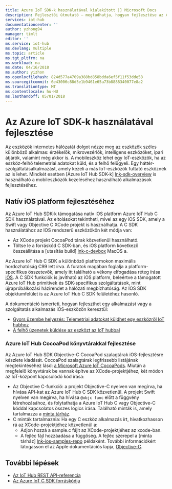 ```yaml
---
title: Azure IoT SDK-k használatával kialakított |} Microsoft Docs
description: Fejlesztői útmutató – megtudhatja, hogyan fejlesztése az Azure IoT Hub SDK-k használatával.
services: iot-hub
documentationcenter: ''
author: yzhong94
manager: timlt
editor: ''
ms.service: iot-hub
ms.devlang: multiple
ms.topic: article
ms.tgt_pltfrm: na
ms.workload: na
ms.date: 04/16/2018
ms.author: yizhon
ms.openlocfilehash: 824d577a4709a388bd858bdda6ef5f11f53dde58
ms.sourcegitcommit: 6e43006c88d5e1b9461e65a73b8888340077e8a2
ms.translationtype: MT
ms.contentlocale: hu-HU
ms.lasthandoff: 05/01/2018
---
```

# <a name="develop-for-mobile-devices-using-azure-iot-sdks"></a>Az Azure IoT SDK-k használatával fejlesztése

Az eszközök internetes hálózatát dolgot nézze meg az eszközök széles különböző alkalmas: érzékelők, mikrovezérlők, intelligens eszközöket, ipari átjárók, valamint még akkor is.  A mobileszköz lehet egy IoT-eszközök, ha az eszköz-felhő telemetriai adatokat küld, és a felhő felügyeli.  Egy háttér-szolgáltatásalkalmazást, amely kezeli a más IoT-eszközök futtató eszköznek az is lehet.  Mindkét esetben [Azure IoT Hub SDK-k] [ lnk-sdk-overview] is használható a mobileszközök kezeléséhez használható alkalmazások fejlesztéséhez.  

## <a name="develop-for-native-ios-platform"></a>Natív iOS platform fejlesztéséhez

Az Azure IoT Hub SDK-k támogatása natív iOS platform Azure IoT Hub C SDK használatával.  Az eltolásokat tekintheti, mivel az egy iOS SDK, amely a Swift vagy Objective C XCode projekt is használhatja.  A C SDK használatához az IOS rendszerű eszközökön két módja van:
- Az XCode projekt CocoaPod tárak közvetlenül használható.  
- Töltse le a forráskód C SDK-ban, és iOS platform következő összeállítása a [utasítás build] [ lnk-c-devbox] MacOS a.  

Az Azure IoT Hub C SDK a különböző platformokon maximális hordozhatóság C99 lett írva.  A furatok magában foglalja a platform-specifikus összetevők, amely itt található a vékony elfogadása réteg írása [iOS][lnk-ios-pal].  A C SDK funkciók is javítható az iOS platform, beleértve a támogatott Azure IoT Hub primitívek és SDK-specifikus szolgáltatások, mint újrapróbálkozási házirendet a hálózati megbízhatóság.  Az IOS SDK objektumfelület is az Azure IoT Hub C SDK felületéhez hasonló.  

A dokumentáció ismerteti, hogyan fejleszthet egy alkalmazást vagy a szolgáltatás alkalmazás iOS-eszközön keresztül:
- [Gyors üzembe helyezés: Telemetriai adatokat küldhet egy eszközről IoT hubhoz][lnk-device-ios-quickstart]  
- [A felhő üzenetek küldése az eszközt az IoT hubbal][lnk-service-ios-quickstart]  

### <a name="develop-with-azure-iot-hub-cocoapod-libraries"></a>Azure IoT Hub CocoaPod könyvtárakkal fejlesztése

Az Azure IoT Hub SDK Objective-C CocoaPod szalagtárak iOS-fejlesztésre készlete kiadását.  CocoaPod szalagtárak legfrissebb listájának megtekintéséhez lásd: [a Microsoft Azure IoT CocoaPods][lnk-cocoapod-list].  Miután a megfelelő könyvtárak be vannak építve az XCode-projektjéhez, két módon az IoT-központ kapcsolódó kód írása:
- Az Objective C-funkció: a projekt Objective-C nyelven van megírva, ha hívása API-kat az Azure IoT Hub C SDK közvetlenül.  A projekt Swift nyelven van megírva, ha hívása ``@objc func`` előtt a függvény létrehozásához, és folytathatja a Azure IoT Hub C vagy Objective-C kóddal kapcsolatos összes logics írása.  Található minták is, amely tartalmazza a [minta tárház][lnk-ios-samples-repo].  
- C minták tartalmaznia: Ha egy C eszköz alkalmazás írt, hivatkozhasson rá az XCode-projektjéhez közvetlenül a:
    - Adjon hozzá a sample.c fájlt az XCode-projektjéhez az xcode-ban.  
    - A fejléc fájl hozzáadása a függőség.  A fejléc szerepel a [minta tárház] [ lnk-ios-samples-repo] példaként.  További információkért látogasson el az Apple dokumentációs lapja, [Objective-C](https://developer.apple.com/documentation/objectivec).

## <a name="next-steps"></a>További lépések
* [Az IoT Hub REST API-referencia][lnk-rest-ref]
* [Az Azure IoT C SDK forráskódja][lnk-c-sdk]

[lnk-sdk-overview]: https://docs.microsoft.com/azure/iot-hub/iot-hub-devguide-sdks
[lnk-c-devbox]: https://github.com/Azure/azure-iot-sdk-c/blob/master/doc/devbox_setup.md
[lnk-device-ios-quickstart]:https://docs.microsoft.com/azure/iot-hub/quickstart-send-telemetry-ios
[lnk-service-ios-quickstart]: https://docs.microsoft.com/azure/iot-hub/iot-hub-ios-swift-c2d
[lnk-cocoapod-list]: https://github.com/Azure/azure-iot-sdk-c/blob/master/iothub_client/samples/ios/CocoaPods.md
[lnk-ios-samples-repo]: https://github.com/Azure-Samples/azure-iot-samples-ios
[lnk-ios-pal]: https://github.com/Azure/azure-c-shared-utility/tree/master/pal/ios-osx
[lnk-c-sdk]: https://github.com/Azure/azure-iot-sdk-c
[lnk-rest-ref]: https://docs.microsoft.com/rest/api/iothub/
